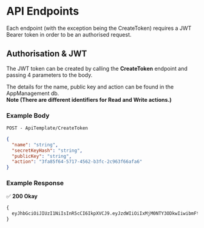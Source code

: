 # API Endpoints
Each endpoint (with the exception being the CreateToken) requires a JWT Bearer token in order to be an authorised request.

## Authorisation & JWT
The JWT token can be created by calling the **CreateToken** endpoint and passing 4 parameters to the body.

The details for the name, public key and action can be found in the AppManagement db.\
**Note (There are different identifiers for Read and Write actions.)**

### Example Body
```diff
POST - ApiTemplate/CreateToken
```

```json
{
  "name": "string",
  "secretKeyHash": "string",
  "publicKey": "string",
  "action": "3fa85f64-5717-4562-b3fc-2c963f66afa6"
}
```
### Example Response

✅ **200 Okay**
```diff
{
  eyJhbGciOiJIUzI1NiIsInR5cCI6IkpXVCJ9.eyJzdWIiOiIxMjM0NTY3ODkwIiwibmFtZSI6IkpvaG4gRG9lIiwiaWF0IjoxNTE2MjM5MDIyfQ.nXr32i0IbYSD7V3EKhyA1eA3_Lz28POavdBiPP0xKg8
}
```
